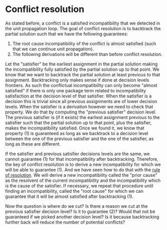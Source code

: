 # Conflict resolution

As stated before, a conflict is a satisfied incompatibility
that we detected in the unit propagation loop.
The goal of conflict resolution is to backtrack the partial solution
such that we have the following guarantees:

1. The root cause incompatibility of the conflict is almost satisfied
   (such that we can continue unit propagation).
2. The following derivations will be different than before conflict resolution.

Let the "satisfier" be the earliest assignment in the partial solution
making the incompatibility fully satisfied by the partial solution up to that point.
We know that we want to backtrack the partial solution at least previous to that assignment.
Backtracking only makes sense if done at decision levels frontiers.
As such the conflictual incompatibility can only become "almost satisfied"
if there is only one package term related to incompatibility satisfaction
at the decision level of that satisfier.
When the satisfier is a decision this is trivial since all previous assignments
are of lower decision levels.
When the satisfier is a derivation however we need to check that property.
We do that by computing the "previous satisfier" decision level.
The previous satisfier is (if it exists) the earliest assignment
previous to the satisfier such that the partial solution up to that point,
plus the satisfier, makes the incompatibility satisfied.
Once we found it, we know that property (1) is guaranteed as long as
we backtrack to a decision level between the one of the previous satisfier
and the one of the satisfier, as long as these are different.

If the satisfier and previous satisfier decisions levels are the same,
we cannot guarantee (1) for that incompatibility after backtracking.
Therefore, the key of conflict resolution is to derive a new incompatibility
for which we will be able to guarantee (1).
And we have seen how to do that with the
[rule of resolution](incompatibilities.md#rule-of-resolution).
We will derive a new incompatibility called the "prior cause"
as the resolvent of the current incompatibility and
the incompatibility which is the cause of the satisfier.
If necessary, we repeat that procedure until finding an incompatibility,
called the "root cause" for which we can guarantee that it will
be almost satisfied after backtracking (1).

Now the question is where do we cut?
Is there a reason we cut at the previous satisfier decision level?
Is it to guarantee (2)? Would that not be guaranteed if we picked
another decision level? Is it because backtracking further back
will reduce the number of potential conflicts?
